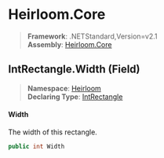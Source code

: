 # Heirloom.Core

> **Framework**: .NETStandard,Version=v2.1  
> **Assembly**: [Heirloom.Core][0]

## IntRectangle.Width (Field)

> **Namespace**: [Heirloom][0]  
> **Declaring Type**: [IntRectangle][1]

#### Width

The width of this rectangle.

```cs
public int Width
```

[0]: ../../../Heirloom.Core.md
[1]: ../IntRectangle.md
